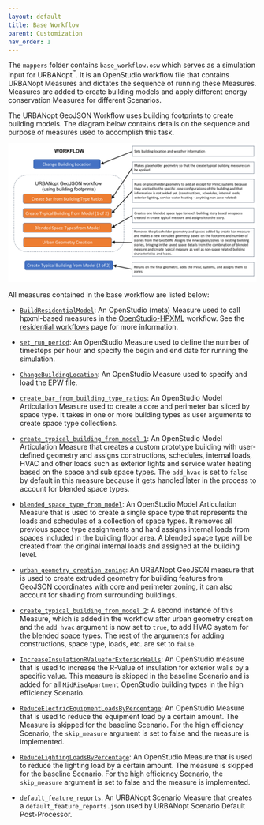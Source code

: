 ```yaml
---
layout: default
title: Base Workflow
parent: Customization
nav_order: 1
---
```


The `mappers` folder contains `base_workflow.osw` which serves as a simulation input for URBANopt<sup>&trade;</sup>. It is an OpenStudio workflow file that contains URBANopt Measures and dictates the sequence of running these Measures. Measures are added to create building models and apply different energy conservation Measures for different Scenarios.  

The URBANopt GeoJSON Workflow uses building footprints to create building models.  The diagram below contains details on the sequence and purpose of measures used to accomplish this task.

<!--- TODO: Update diagram to Urban Geometry Creation Zoning measure -->
![urbanopt measure workflow diagram](../doc_files/urbanopt_measure_workflow.png)

All measures contained in the base workflow are listed below:

- [`BuildResidentialModel`](https://github.com/urbanopt/urbanopt-example-geojson-project/tree/build-res-hpxml-v3/example_project/measures/BuildResidentialModel): An OpenStudio (meta) Measure used to call hpxml-based measures in the [OpenStudio-HPXML](https://github.com/NREL/OpenStudio-HPXML) workflow. See the [residential workflows](../usage/residential_workflows.md) page for more information.

- [`set_run_period`](https://github.com/NREL/openstudio-common-measures-gem/tree/master/lib/measures/set_run_period): An OpenStudio Measure used to define the number of timesteps per hour and specify the begin and end date for running the simulation.

- [`ChangeBuildingLocation`](https://github.com/NREL/openstudio-common-measures-gem/tree/master/lib/measures/ChangeBuildingLocation): An OpenStudio Measure used to specify and load the EPW file.

- [`create_bar_from_building_type_ratios`](https://github.com/NREL/openstudio-model-articulation-gem/tree/master/lib/measures/create_bar_from_building_type_ratios): An OpenStudio Model Articulation Measure used to create a core and perimeter bar sliced by space type. It takes in one or more building types as user arguments to create space type collections.

- [`create_typical_building_from_model 1`](https://github.com/NREL/openstudio-model-articulation-gem/tree/master/lib/measures/create_typical_building_from_model): An OpenStudio Model Articulation Measure that creates a custom prototype building with user-defined geometry and assigns constructions, schedules, internal loads, HVAC and other loads such as exterior lights and service water heating based on the space and sub space types. The `add_hvac` is set to `false` by default in this measure because it gets handled later in the process to account for blended space types.

- [`blended_space_type_from_model`](https://github.com/NREL/openstudio-model-articulation-gem/tree/master/lib/measures/blended_space_type_from_model): An OpenStudio Model Articulation Measure that is used to create a single space type that represents the loads and schedules of a collection of space types. It removes all previous space type assignments and hard assigns internal loads from spaces included in the building floor area. A blended space type will be created from the original internal loads and assigned at the building level.

- [`urban_geometry_creation_zoning`](https://github.com/urbanopt/urbanopt-geojson-gem/tree/master/lib/measures/urban_geometry_creation_zoning):
  An URBANopt GeoJSON measure that is used to create extruded geometry for building features from
  GeoJSON coordinates with core and perimeter zoning, it can also account for shading from surrounding buildings.

- [`create_typical_building_from_model 2`](https://github.com/NREL/openstudio-model-articulation-gem/tree/master/lib/measures/create_typical_building_from_model): A second instance of this Measure, which is added in the workflow after urban geometry creation and the `add_hvac` argument is now set to `true`, to add HVAC system for the blended space types. The rest of the arguments for adding constructions, space type, loads, etc. are set to `false`.

- [`IncreaseInsulationRValueforExteriorWalls`](https://github.com/NREL/openstudio-common-measures-gem/tree/master/lib/measures/IncreaseInsulationRValueForExteriorWalls): An OpenStudio measure that is used to increase the R-Value of insulation for exterior walls by a specific value. This measure is skipped in the baseline Scenario and is added for all `MidRiseApartment` OpenStudio building types in the high efficiency Scenario.

- [`ReduceElectricEquipmentLoadsByPercentage`](https://github.com/NREL/openstudio-common-measures-gem/tree/master/lib/measures/ReduceElectricEquipmentLoadsByPercentage): An OpenStudio Measure that is used to reduce the equipment load by a certain amount. The Measure is skipped for the baseline Scenario. For the high efficiency Scenario, the `skip_measure` argument is set to false and the measure is implemented.

- [`ReduceLightingLoadsByPercentage`](https://github.com/NREL/openstudio-common-measures-gem/tree/master/lib/measures/ReduceLightingLoadsByPercentage): An OpenStudio Measure that is used to reduce the lighting load by a certain amount. The measure is skipped for the baseline Scenario. For the high efficiency Scenario, the `skip_measure` argument is set to false and the measure is implemented.

- [`default_feature_reports`](https://github.com/urbanopt/urbanopt-scenario-gem/tree/master/lib/measures/default_feature_reports): An URBANopt Scenario Measure that creates a `default_feature_reports.json` used by URBANopt Scenario Default Post-Processor.